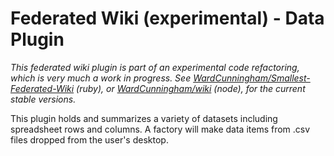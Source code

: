 # Federated Wiki (experimental) - Data Plugin

*This federated wiki plugin is part of an experimental code refactoring, which is very much a work in progress. See [WardCunningham/Smallest-Federated-Wiki](https://github.com/WardCunningham/Smallest-Federated-Wiki) (ruby), or [WardCunningham/wiki](https://github.com/WardCunningham/wiki) (node), for the current stable versions.*

This plugin holds and summarizes a variety of datasets including spreadsheet rows and columns. A factory will make data items from .csv files dropped from the user's desktop.
